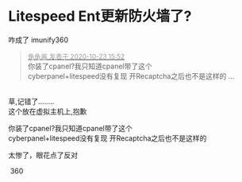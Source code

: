 # Litespeed Ent更新防火墙了?


咋成了 imunify360<br />
<img id="aimg_hY557" onclick="zoom(this, this.src, 0, 0, 0)" class="zoom" src="https://img.2002000.xyz/imgs/2020/10/aae566b6cd7d0090.png" onmouseover="img_onmouseoverfunc(this)" onload="thumbImg(this)" border="0" alt="" /><img id="aimg_Hv64x" onclick="zoom(this, this.src, 0, 0, 0)" class="zoom" src="https://cdn.jsdelivr.net/gh/hishis/forum-master/public/images/patch.gif" onmouseover="img_onmouseoverfunc(this)" onload="thumbImg(this)" border="0" alt="" />

<div class="quote"><blockquote><font size="2"><a href="https://www.hostloc.com/forum.php?mod=redirect&amp;goto=findpost&amp;pid=9341547&amp;ptid=757637" target="_blank"><font color="#999999">龟龟酱 发表于 2020-10-23 15:52</font></a></font><br />
你装了cpanel?我只知道cpanel带了这个<br />
cyberpanel+litespeed没有复现 开Recaptcha之后也不是这样的 ...</blockquote></div><br />
草,记错了........<br />
这个放在虚拟主机上,抱歉<img id="aimg_QqD5d" onclick="zoom(this, this.src, 0, 0, 0)" class="zoom" src="https://cdn.jsdelivr.net/gh/hishis/forum-master/public/images/patch.gif" onmouseover="img_onmouseoverfunc(this)" onload="thumbImg(this)" border="0" alt="" />

你装了cpanel?我只知道cpanel带了这个<br />
cyberpanel+litespeed没有复现 开Recaptcha之后也不是这样的

太惨了，眼花点了反对

<img src="static/image/smiley/yct/010.gif" smilieid="41" border="0" alt="" /> 360
